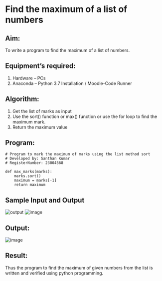 # Find the maximum of a list of numbers
## Aim:
To write a program to find the maximum of a list of numbers.
## Equipment’s required:
1.	Hardware – PCs
2.	Anaconda – Python 3.7 Installation / Moodle-Code Runner
## Algorithm:
1.	Get the list of marks as input
2.	Use the sort() function or max() function or use the for loop to find the maximum mark.
3.	Return the maximum value
## Program:
```
# Program to mark the maximum of marks using the list method sort
# Developed by: Santhan Kumar
# RegisterNumber: 23004568

def max_marks(marks):
    marks.sort()
    maximum = marks[-1]
    return maximum

```
## Sample Input and Output
![output](./img/max_marks1.jpg) 
![image](https://github.com/SANTHAN-2006/FindMaximum/assets/80164014/0842d37b-3b28-492b-bbed-d72646785833)


## Output:
![image](https://github.com/SANTHAN-2006/FindMaximum/assets/80164014/71efb848-fa07-41b1-96a4-8f850c07a853)

## Result:
Thus the program to find the maximum of given numbers from the list is written and verified using python programming.

